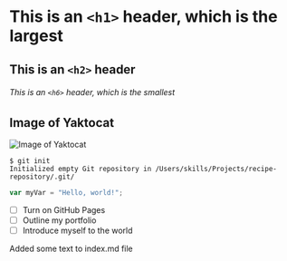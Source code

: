 # This is an `<h1>` header, which is the largest

## This is an `<h2>` header

###### This is an `<h6>` header, which is the smallest

## Image of Yaktocat
![Image of Yaktocat](https://octodex.github.com/images/yaktocat.png)

```
$ git init
Initialized empty Git repository in /Users/skills/Projects/recipe-repository/.git/
```
``` javascript
var myVar = "Hello, world!";
```
- [ ] Turn on GitHub Pages
- [ ] Outline my portfolio
- [ ] Introduce myself to the world

Added some text to index.md file
